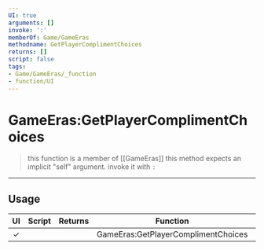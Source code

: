 ```yaml
---
UI: true
arguments: []
invoke: ':'
memberOf: Game/GameEras
methodname: GetPlayerComplimentChoices
returns: []
script: false
tags:
- Game/GameEras/_function
- function/UI
---
```

# GameEras:GetPlayerComplimentChoices
> this function is a member of [[GameEras]]
> this method expects an implicit "self" argument. invoke it with `:`
-----
## Usage
|  UI | Script | Returns | Function | Arguments |
|:---:|:------:|-------:|:--------:|:---------|
|✓| ||GameEras:GetPlayerComplimentChoices||
